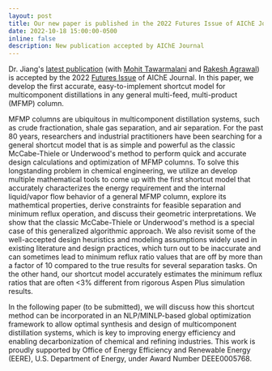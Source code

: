 ```yaml
---
layout: post
title: Our new paper is published in the 2022 Futures Issue of AIChE Journal
date: 2022-10-18 15:00:00-0500
inline: false
description: New publication accepted by AIChE Journal
---
```


Dr. Jiang's [latest publication](https://onlinelibrary.wiley.com/share/author/7K2E6XCRU4PCJMF2SRXW?target=10.1002/aic.17929) (with [Mohit Tawarmalani](https://web.ics.purdue.edu/~mtawarma/) and [Rakesh Agrawal](https://engineering.purdue.edu/ChE/people/ptProfile?id=3942)) is accepted by the 2022 [Futures Issue](https://aiche.onlinelibrary.wiley.com/hub/futures-issues) of AIChE Journal. In this paper, we develop the first accurate, easy-to-implement shortcut model for multicomponent distillations in any general multi-feed, multi-product (MFMP) column.

MFMP columns are ubiquitous in multicomponent distillation systems, such as crude fractionation, shale gas separation, and air separation. For the past 80 years, researchers and industrial practitioners have been searching for a general shortcut model that is as simple and powerful as the classic McCabe-Thiele or Underwood's method to perform quick and accurate design calculations and optimization of MFMP columns. To solve this longstanding problem in chemical engineering, we utilize an develop multiple mathematical tools to come up with the first shortcut model that accurately characterizes the energy requirement and the internal liquid/vapor flow behavior of a general MFMP column, explore its mathemtical properties, derive constraints for feasible separation and minimum reflux operation, and discuss their geometric interpretations. We show that the classic McCabe-Thiele or Underwood's method is a special case of this generalized algorithmic approach. We also revisit some of the well-accepted design heuristics and modeling assumptions widely used in existing literature and design practices, which turn out to be inaccurate and can sometimes lead to minimum reflux ratio values that are off by more than a factor of 10 compared to the true results for several separation tasks. On the other hand, our shortcut model accurately estimates the minimum reflux ratios that are often <3% different from rigorous Aspen Plus simulation results.

In the following paper (to be submitted), we will discuss how this shortcut method can be incorporated in an NLP/MINLP-based global optimization framework to allow optimal synthesis and design of multicomponent distillation systems, which is key to improving energy efficiency and enabling decarbonization of chemical and refining industries. This work is proudly supported by Office of Energy Efficiency and Renewable Energy (EERE), U.S. Department of Energy, under Award Number DEEE0005768.